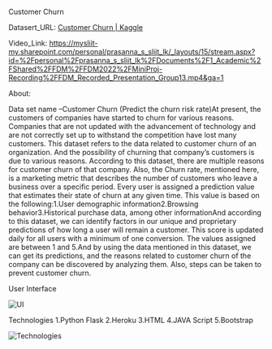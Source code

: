 Customer Churn

Datasert_URL: [ Customer Churn | Kaggle](https://www.kaggle.com/datasets/undersc0re/predict-the-churn-risk-rate)

Video_Link: https://mysliit-my.sharepoint.com/personal/prasanna_s_sliit_lk/_layouts/15/stream.aspx?id=%2Fpersonal%2Fprasanna_s_sliit_lk%2FDocuments%2F1_Academic%2FShared%2FFDM%2FFDM2022%2FMiniProj-Recording%2FFDM_Recorded_Presentation_Group13.mp4&ga=1

About:

Data set name –Customer Churn (Predict the churn risk rate)At present, the customers of companies have started to churn for various reasons. Companies that are not updated with the advancement of technology and are not correctly set up to withstand the competition have lost many customers. This dataset refers to the data related to customer churn of an organization. And the possibility of churning that company’s customers is due to various reasons. According to this dataset, there are multiple reasons for customer churn of that company. Also, the Churn rate, mentioned here, is a marketing metric that describes the number of customers who leave a business over a specific period. Every user is assigned a prediction value that estimates their state of churn at any given time. This value is based on the following:1.User demographic information2.Browsing behavior3.Historical purchase data, among other informationAnd according to this dataset, we can identify factors in our unique and proprietary predictions of how long a user will remain a customer. This score is updated daily for all users with a minimum of one conversion. The values assigned are between 1 and 5.And by using the data mentioned in this dataset, we can get its predictions, and the reasons related to customer churn of the company can be discovered by analyzing them. Also, steps can be taken to prevent customer churn.


User Interface

![UI](https://user-images.githubusercontent.com/89315780/200030608-36f7a137-e05d-4c01-af2f-fa559779dc36.jpg)

Technologies
1.Python Flask
2.Heroku
3.HTML
4.JAVA Script
5.Bootstrap

![Technologies](https://user-images.githubusercontent.com/89315780/200033270-7b360f3d-f923-4541-8fdc-bbaa6ee70018.jpg)

